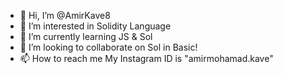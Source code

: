 - 👋 Hi, I’m @AmirKave8
- 👀 I’m interested in Solidity Language
- 🌱 I’m currently learning JS & Sol
- 💞️ I’m looking to collaborate on Sol in Basic!
- 📫 How to reach me My Instagram ID is "amirmohamad.kave"

<!---
AmirKave3/AmirKave3 is a ✨ special ✨ repository because its `README.md` (this file) appears on your GitHub profile.
You can click the Preview link to take a look at your changes.
--->
